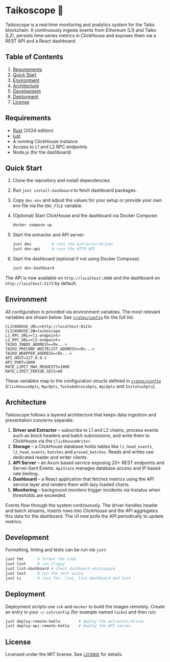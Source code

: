 # Taikoscope 🔭

Taikoscope is a real‑time monitoring and analytics system for the Taiko
blockchain. It continuously ingests events from Ethereum (L1) and Taiko (L2),
persists time‑series metrics in ClickHouse and exposes them via a REST API and a
React dashboard.

## Table of Contents

1. [Requirements](#requirements)
2. [Quick Start](#quick-start)
3. [Environment](#environment)
4. [Architecture](#architecture)
5. [Development](#development)
6. [Deployment](#deployment)
7. [License](#license)

## Requirements

- [Rust](https://www.rust-lang.org/) (2024 edition)
- [just](https://github.com/casey/just)
- A running ClickHouse instance
- Access to L1 and L2 RPC endpoints
- Node.js (for the dashboard)

## Quick Start

1. Clone the repository and install dependencies.
2. Run `just install-dashboard` to fetch dashboard packages.
3. Copy `dev.env` and adjust the values for your setup or provide your own env
   file via the `ENV_FILE` variable.
4. (Optional) Start ClickHouse and the dashboard via Docker Compose:

   ```bash
   docker compose up
   ```

5. Start the extractor and API server:

   ```bash
   just dev         # runs the extractor/driver
   just dev-api     # runs the HTTP API
   ```

6. Start the dashboard (optional if not using Docker Compose):

   ```bash
   just dev-dashboard
   ```

The API is now available on `http://localhost:3000` and the dashboard on
`http://localhost:5173` by default.

## Environment

All configuration is provided via environment variables. The most relevant
variables are shown below. See [`crates/config`](crates/config) for the full
list.

```text
CLICKHOUSE_URL=<http://localhost:8123>
CLICKHOUSE_DB=taikoscope
L1_RPC_URL=<l1-endpoint>
L2_RPC_URL=<l2-endpoint>
TAIKO_INBOX_ADDRESS=<0x...>
TAIKO_PRECONF_WHITELIST_ADDRESS=<0x...>
TAIKO_WRAPPER_ADDRESS=<0x...>
API_HOST=127.0.0.1
API_PORT=3000
RATE_LIMIT_MAX_REQUESTS=1000
RATE_LIMIT_PERIOD_SECS=60
```

These variables map to the configuration structs defined in
[`crates/config`](crates/config) (`ClickhouseOpts`, `RpcOpts`,
`TaikoAddressOpts`, `ApiOpts` and `InstatusOpts`).

## Architecture

Taikoscope follows a layered architecture that keeps data ingestion and
presentation concerns separate:

1. **Driver and Extractor** – subscribe to L1 and L2 chains, process events
   such as block headers and batch submissions, and write them to ClickHouse
   via the `ClickhouseWriter`.
2. **Storage** – a ClickHouse database holds tables like
   `l1_head_events`, `l2_head_events`, `batches` and `proved_batches`. Reads and
   writes use dedicated reader and writer clients.
3. **API Server** – an Axum based service exposing 20+ REST endpoints and
   Server‑Sent Events. `ApiState` manages database access and IP based rate
   limiting.
4. **Dashboard** – a React application that fetches metrics using the API
   service layer and renders them with lazy loaded charts.
5. **Monitoring** – background monitors trigger incidents via Instatus when
   thresholds are exceeded.

Events flow through the system continuously. The driver handles header and
batch streams, inserts rows into ClickHouse and the API aggregates this data for
the dashboard. The UI now polls the API periodically to update metrics.

## Development

Formatting, linting and tests can be run via `just`:

```bash
just fmt      # format the code
just lint     # run clippy
just lint-dashboard # check dashboard whitespace
just test     # run the test suite
just ci       # runs fmt, lint, lint-dashboard and test
```

## Deployment

Deployment scripts use `ssh` and `docker` to build the images remotely.
Create an entry in your `~/.ssh/config` (for example named `taiko`) and then run:

```bash
just deploy-remote-hekla        # deploy the extractor/driver
just deploy-api-remote-hekla    # deploy the API server
```

## License

Licensed under the MIT license. See [`LICENSE`](LICENSE) for details.
